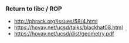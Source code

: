 ### Return to libc / ROP

- http://phrack.org/issues/58/4.html
- https://hovav.net/ucsd/talks/blackhat08.html
- https://hovav.net/ucsd/dist/geometry.pdf
